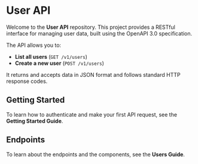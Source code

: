 # User API

Welcome to the **User API** repository. This project provides a RESTful interface for managing user data, built using the OpenAPI 3.0 specification.

The API allows you to:
- **List all users** (`GET /v1/users`)
- **Create a new user** (`POST /v1/users`)

It returns and accepts data in JSON format and follows standard HTTP response codes.

## Getting Started

To learn how to authenticate and make your first API request, see the **Getting Started Guide**.

## Endpoints

To learn about the endpoints and the components, see the **Users Guide**.
